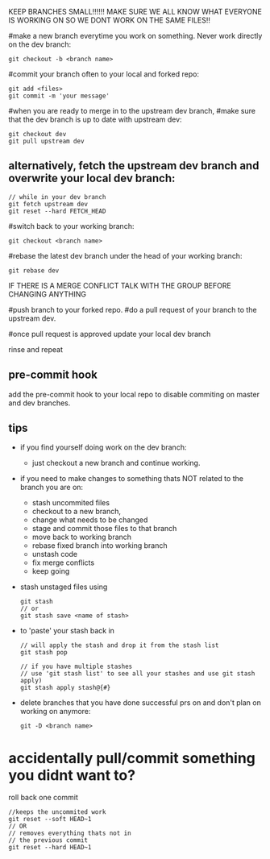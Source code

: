KEEP BRANCHES SMALL!!!!!!
MAKE SURE WE ALL KNOW WHAT EVERYONE IS WORKING ON SO WE DONT WORK ON THE SAME FILES!!

#make a new branch everytime you work on something. Never work directly on the dev branch:

```
git checkout -b <branch name>
```

#commit your branch often to your local and forked repo:

```
git add <files>
git commit -m 'your message'
```

#when you are ready to merge in to the upstream dev branch,
#make sure that the dev branch is up to date with upstream dev:

```
git checkout dev
git pull upstream dev
```

## alternatively, fetch the upstream dev branch and overwrite your local dev branch:

```
// while in your dev branch
git fetch upstream dev
git reset --hard FETCH_HEAD
```

#switch back to your working branch:

```
git checkout <branch name>
```

#rebase the latest dev branch under the head of your working branch:

```
git rebase dev
```

IF THERE IS A MERGE CONFLICT TALK WITH THE GROUP BEFORE CHANGING ANYTHING

#push branch to your forked repo.
#do a pull request of your branch to the upstream dev.

#once pull request is approved update your local dev branch

rinse and repeat

## pre-commit hook

add the pre-commit hook to your local repo to
disable commiting on master and dev branches.

## tips

- if you find yourself doing work on the dev branch:

  - just checkout a new branch and continue working.

- if you need to make changes to something thats NOT related to the branch you are on:
  - stash uncommited files
  - checkout to a new branch,
  - change what needs to be changed
  - stage and commit those files to that branch
  - move back to working branch
  - rebase fixed branch into working branch
  - unstash code
  - fix merge conflicts
  - keep going

* stash unstaged files using
  ```
  git stash
  // or
  git stash save <name of stash>
  ```
* to 'paste' your stash back in

  ```
  // will apply the stash and drop it from the stash list
  git stash pop

  // if you have multiple stashes
  // use 'git stash list' to see all your stashes and use git stash apply)
  git stash apply stash@{#}
  ```

- delete branches that you have done successful prs on and don't plan on working on anymore:
  ```
  git -D <branch name>
  ```

# accidentally pull/commit something you didnt want to?

roll back one commit

```
//keeps the uncommited work
git reset --soft HEAD~1
// OR
// removes everything thats not in
// the previous commit
git reset --hard HEAD~1
```

```

```

